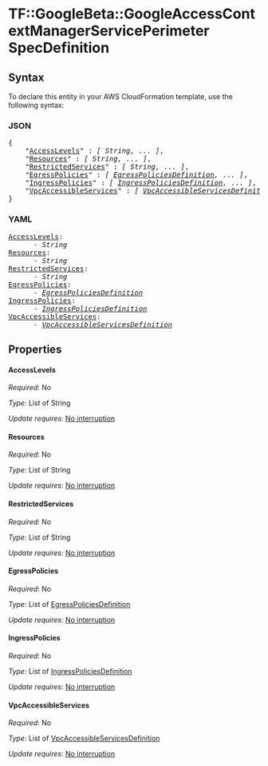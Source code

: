 # TF::GoogleBeta::GoogleAccessContextManagerServicePerimeter SpecDefinition

## Syntax

To declare this entity in your AWS CloudFormation template, use the following syntax:

### JSON

<pre>
{
    "<a href="#accesslevels" title="AccessLevels">AccessLevels</a>" : <i>[ String, ... ]</i>,
    "<a href="#resources" title="Resources">Resources</a>" : <i>[ String, ... ]</i>,
    "<a href="#restrictedservices" title="RestrictedServices">RestrictedServices</a>" : <i>[ String, ... ]</i>,
    "<a href="#egresspolicies" title="EgressPolicies">EgressPolicies</a>" : <i>[ <a href="egresspoliciesdefinition.md">EgressPoliciesDefinition</a>, ... ]</i>,
    "<a href="#ingresspolicies" title="IngressPolicies">IngressPolicies</a>" : <i>[ <a href="ingresspoliciesdefinition.md">IngressPoliciesDefinition</a>, ... ]</i>,
    "<a href="#vpcaccessibleservices" title="VpcAccessibleServices">VpcAccessibleServices</a>" : <i>[ <a href="vpcaccessibleservicesdefinition.md">VpcAccessibleServicesDefinition</a>, ... ]</i>
}
</pre>

### YAML

<pre>
<a href="#accesslevels" title="AccessLevels">AccessLevels</a>: <i>
      - String</i>
<a href="#resources" title="Resources">Resources</a>: <i>
      - String</i>
<a href="#restrictedservices" title="RestrictedServices">RestrictedServices</a>: <i>
      - String</i>
<a href="#egresspolicies" title="EgressPolicies">EgressPolicies</a>: <i>
      - <a href="egresspoliciesdefinition.md">EgressPoliciesDefinition</a></i>
<a href="#ingresspolicies" title="IngressPolicies">IngressPolicies</a>: <i>
      - <a href="ingresspoliciesdefinition.md">IngressPoliciesDefinition</a></i>
<a href="#vpcaccessibleservices" title="VpcAccessibleServices">VpcAccessibleServices</a>: <i>
      - <a href="vpcaccessibleservicesdefinition.md">VpcAccessibleServicesDefinition</a></i>
</pre>

## Properties

#### AccessLevels

_Required_: No

_Type_: List of String

_Update requires_: [No interruption](https://docs.aws.amazon.com/AWSCloudFormation/latest/UserGuide/using-cfn-updating-stacks-update-behaviors.html#update-no-interrupt)

#### Resources

_Required_: No

_Type_: List of String

_Update requires_: [No interruption](https://docs.aws.amazon.com/AWSCloudFormation/latest/UserGuide/using-cfn-updating-stacks-update-behaviors.html#update-no-interrupt)

#### RestrictedServices

_Required_: No

_Type_: List of String

_Update requires_: [No interruption](https://docs.aws.amazon.com/AWSCloudFormation/latest/UserGuide/using-cfn-updating-stacks-update-behaviors.html#update-no-interrupt)

#### EgressPolicies

_Required_: No

_Type_: List of <a href="egresspoliciesdefinition.md">EgressPoliciesDefinition</a>

_Update requires_: [No interruption](https://docs.aws.amazon.com/AWSCloudFormation/latest/UserGuide/using-cfn-updating-stacks-update-behaviors.html#update-no-interrupt)

#### IngressPolicies

_Required_: No

_Type_: List of <a href="ingresspoliciesdefinition.md">IngressPoliciesDefinition</a>

_Update requires_: [No interruption](https://docs.aws.amazon.com/AWSCloudFormation/latest/UserGuide/using-cfn-updating-stacks-update-behaviors.html#update-no-interrupt)

#### VpcAccessibleServices

_Required_: No

_Type_: List of <a href="vpcaccessibleservicesdefinition.md">VpcAccessibleServicesDefinition</a>

_Update requires_: [No interruption](https://docs.aws.amazon.com/AWSCloudFormation/latest/UserGuide/using-cfn-updating-stacks-update-behaviors.html#update-no-interrupt)

